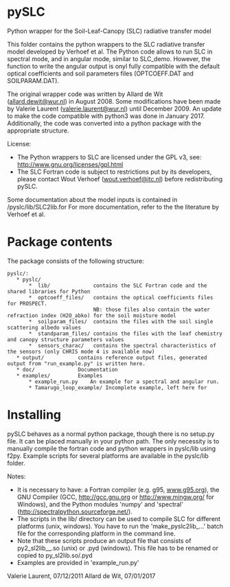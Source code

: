 # pySLC
Python wrapper for the Soil-Leaf-Canopy (SLC) radiative transfer model

This folder contains the python wrappers to the SLC radiative transfer model developed by Verhoef et al. 
The Python code allows to run SLC in spectral mode, and in angular mode, similar to SLC_demo. However,
the function to write the angular output is onyl fully compatible with the default optical coefficients and
soil parameters files (OPTCOEFF.DAT and SOILPARAM.DAT).

The original wrapper code was written by Allard de Wit (allard.dewit@wur.nl) in August 2008.
Some modifications have been made by Valerie Laurent (valerie.laurent@wur.nl) until December 2009.
An update to make the code compatible with python3 was done in January 2017. Additionally, the code
was converted into a python package with the appropriate structure.

License:
*  The Python wrappers to SLC are licensed under the GPL v3, see:
   http://www.gnu.org/licenses/gpl.html
*  The SLC Fortran code is subject to restrictions put by its developers, please
   contact Wout Verhoef (wout.verhoef@itc.nl) before redistributing pySLC.

Some documentation about the model inputs is contained in /pyslc/lib/SLC2lib.for
For more documentation, refer to the the literature by Verhoef et al.

# Package contents

The package consists of the following structure:

    pyslc/:
       * pyslc/
           *  lib/              contains the SLC Fortran code and the shared libraries for Python
           *  optcoeff_files/   contains the optical coefficients files for PROSPECT.
                                NB: those files also contain the water refraction index (H2O_abko) for the soil moisture model
           *  soilparam_files/  contains the files with the soil single scattering albedo values
           *  standparam_files/ contains the files with the leaf chemistry and canopy structure parameters values
           *  sensors_charac/   contains the spectral characteristics of the sensors (only CHRIS mode 4 is available now)
       * output/           contains reference output files, generated output from "run_example.py" is written here.
       * doc/              Documentation
       * examples/         Examples
           * example_run.py    An example for a spectral and angular run.
           * Tamarugo_loop_example/ Incomplete example, left here for

# Installing

pySLC behaves as a normal python package, though there is no setup.py file. It can be placed manually in your python path.
The only necessity is to manually compile the fortran code and python wrappers in pyslc/lib using f2py. Example scripts 
for several platforms are available in the pyslc/lib folder.

Notes:
*  It is necessary to have: a Fortran compiler (e.g. g95, www.g95.org),
   the GNU Compiler (GCC, http://gcc.gnu.org or http://www.mingw.org/ for Windows), and 
   the Python modules 'numpy' and 'spectral' (http://spectralpython.sourceforge.net/).
*  The scripts in the lib/ directory can be used to compile SLC for different
   platforms (unix, windows). You have to run the 'make_pyslc2lib_...' batch file for the corresponding platform
   in the command line.
*  Note that these scripts produce an output file that consists of py2_sl2lib_<pyversion>_<platform>.so (unix) or .pyd
   (windows).  This file has to be renamed or copied to py_sl2lib.so/.pyd
*  Examples are provided in 'example_run.py'


Valerie Laurent, 07/12/2011
Allard de Wit, 07/01/2017
